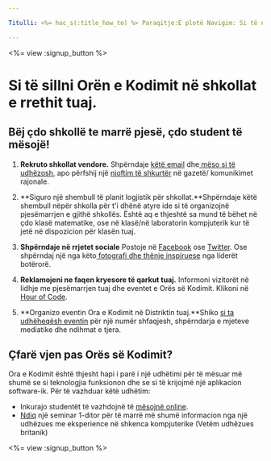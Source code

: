 ```yaml
---

Titulli: <%= hoc_s(:title_how_to) %> Paraqitje:E plotë Navigim: Si të navigojmë

---
```


<%= view :signup_button %>

# Si të sillni Orën e Kodimit në shkollat e rrethit tuaj.

## Bëj çdo shkollë te marrë pjesë, çdo student të mësojë!

  1. **Rekruto shkollat vendore.** Shpërndaje [këtë email](<%= resolve_url('/promote/resources#sample-emails') %>) dhe[ mëso si të udhëzosh](<%= resolve_url('/how-to') %>), apo përfshij një [njoftim të shkurtër](<%= resolve_url('/promote/stats') %>) në gazetë/ komunikimet rajonale.

  2. **Siguro një shembull të planit logjistik për shkollat.**Shpërndaje këtë shembull nëpër shkolla për t'i dhënë atyre ide si të organizojnë pjesëmarrjen e gjithë shkollës. Është aq e thjeshtë sa mund të bëhet në çdo klasë matematike, ose në klasë/në laboratorin kompjuterik kur të jetë në dispozicion për klasën tuaj.

  3. **Shpërndaje në rrjetet sociale** Postoje në [Facebook](https://www.facebook.com/sharer/sharer.php?u=http%3A%2F%2Fhourofcode.com%2Fus) ose [Twitter](https://twitter.com/intent/tweet?url=http%3A%2F%2Fhourofcode.com&text=I%27m%20participating%20in%20this%20year%27s%20%23HourOfCode%2C%20are%20you%3F%20%40codeorg&original_referer=https%3A%2F%2Fwww.google.com%2Furl%3Fq%3Dhttps%253A%252F%252Ftwitter.com%252Fshare%253Fhashtags%253D%2526amp%253Brelated%253Dcodeorg%2526amp%253Btext%253DI%252527m%252Bparticipating%252Bin%252Bthis%252Byear%252527s%252B%252523HourOfCode%25252C%252Bare%252Byou%25253F%252B%252540codeorg%2526amp%253Burl%253Dhttp%25253A%25252F%25252Fhourofcode.com%26sa%3DD%26sntz%3D1%26usg%3DAFQjCNE1GLTUbKZfMlEh9Aj5w0iswz6PYQ&related=codeorg&hashtags=). Ose shpërndaj një nga këto[ fotografi dhe thënje inspiruese](<%= resolve_url('/promote/resources#social') %>) nga liderët botërorë.

  4. **Reklamojeni ne faqen kryesore të qarkut tuaj.** Informoni vizitorët në lidhje me pjesëmarrjen tuaj dhe eventet e Orës së Kodimit. Klikoni në[ Hour of Code](<%= resolve_url('/') %>).

  5. **Organizo eventin Ora e Kodimit në Distriktin tuaj.**Shiko [si ta udhëheqësh eventin](<%= resolve_url('/how-to/events') %>) për një numër shfaqjesh, shpërndarja e mjeteve mediatike dhe ndihmat e tjera.

## Çfarë vjen pas Orës së Kodimit?

Ora e Kodimit është thjesht hapi i parë i një udhëtimi për të mësuar më shumë se si teknologjia funksionon dhe se si të krijojmë një aplikacion software-ik. Për të vazhduar këtë udhëtim:

  * Inkurajo studentët të vazhdojnë të [mësojnë online](<%= resolve_url('https://code.org/learn/beyond') %>).
  * [Ndiq](<%= resolve_url('https://code.org/professional-development-workshops') %>) një seminar 1-ditor për të marrë më shumë informacion nga një udhëzues me eksperience në shkenca kompjuterike (Vetëm udhëzues britanik)

<%= view :signup_button %>